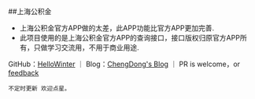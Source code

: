 ##上海公积金

- 上海公积金官方APP做的太差，此APP功能比官方APP更加完善.
- 此项目使用的是上海公积金官方APP的查询接口，接口版权归原官方APP所有，只做学习交流用，不用于商业用途.

GitHub：[HelloWinter](https://github.com/HelloWinter) ｜ Blog：[ChengDong's Blog](http://chengdong.online/) ｜ PR is welcome，or [feedback](mailto:cdengong@gmail.com)

`不定时更新 欢迎点星。`
